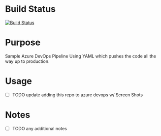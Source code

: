 # Build Status

[![Build Status](https://dev.azure.com/theToDoCompany/theToDoApplication/_apis/build/status/venura9.azure-devops-yaml?branchName=master)](https://dev.azure.com/theToDoCompany/theToDoApplication/_build/latest?definitionId=8&branchName=master)

# Purpose
Sample Azure DevOps Pipeline Using YAML which pushes the code all the way up to production. 

# Usage
 - [ ] TODO update adding this repo to azure devops w/ Screen Shots

# Notes
 - [ ] TODO any additional notes
